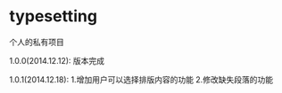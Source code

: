 typesetting
===========

个人的私有项目


1.0.0(2014.12.12):
版本完成

1.0.1(2014.12.18):
1.增加用户可以选择排版内容的功能
2.修改缺失段落的功能
